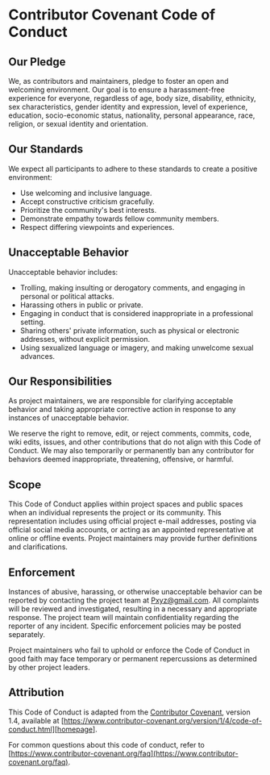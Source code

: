 # Contributor Covenant Code of Conduct

## Our Pledge

We, as contributors and maintainers, pledge to foster an open and welcoming environment. Our goal is to ensure a harassment-free experience for everyone, regardless of age, body size, disability, ethnicity, sex characteristics, gender identity and expression, level of experience, education, socio-economic status, nationality, personal appearance, race, religion, or sexual identity and orientation.

## Our Standards

We expect all participants to adhere to these standards to create a positive environment:

* Use welcoming and inclusive language.
* Accept constructive criticism gracefully.
* Prioritize the community's best interests.
* Demonstrate empathy towards fellow community members.
* Respect differing viewpoints and experiences.

## Unacceptable Behavior

Unacceptable behavior includes:

* Trolling, making insulting or derogatory comments, and engaging in personal or political attacks.
* Harassing others in public or private.
* Engaging in conduct that is considered inappropriate in a professional setting.
* Sharing others' private information, such as physical or electronic addresses, without explicit permission.
* Using sexualized language or imagery, and making unwelcome sexual advances.

## Our Responsibilities

As project maintainers, we are responsible for clarifying acceptable behavior and taking appropriate corrective action in response to any instances of unacceptable behavior.

We reserve the right to remove, edit, or reject comments, commits, code, wiki edits, issues, and other contributions that do not align with this Code of Conduct. We may also temporarily or permanently ban any contributor for behaviors deemed inappropriate, threatening, offensive, or harmful.

## Scope

This Code of Conduct applies within project spaces and public spaces when an individual represents the project or its community. This representation includes using official project e-mail addresses, posting via official social media accounts, or acting as an appointed representative at online or offline events. Project maintainers may provide further definitions and clarifications.

## Enforcement

Instances of abusive, harassing, or otherwise unacceptable behavior can be reported by contacting the project team at Pxyz@gmail.com. All complaints will be reviewed and investigated, resulting in a necessary and appropriate response. The project team will maintain confidentiality regarding the reporter of any incident. Specific enforcement policies may be posted separately.

Project maintainers who fail to uphold or enforce the Code of Conduct in good faith may face temporary or permanent repercussions as determined by other project leaders.

## Attribution

This Code of Conduct is adapted from the [Contributor Covenant][homepage], version 1.4, available at [https://www.contributor-covenant.org/version/1/4/code-of-conduct.html][homepage].

[homepage]: [https://www.contributor-covenant.org](https://www.contributor-covenant.org)

For common questions about this code of conduct, refer to [https://www.contributor-covenant.org/faq](https://www.contributor-covenant.org/faq).
